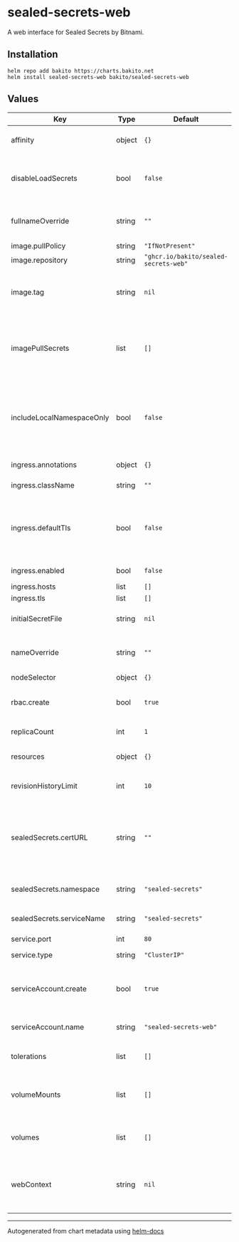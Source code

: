 # sealed-secrets-web

A web interface for Sealed Secrets by Bitnami.

## Installation

```console
helm repo add bakito https://charts.bakito.net
helm install sealed-secrets-web bakito/sealed-secrets-web
```

## Values

| Key | Type | Default | Description |
|-----|------|---------|-------------|
| affinity | object | `{}` | Assign custom [affinity] rules to the deployment |
| disableLoadSecrets | bool | `false` | If set to true secrets cannot be read from this tool, only seal new ones |
| fullnameOverride | string | `""` | String to fully override "argo-rollouts.fullname" template |
| image.pullPolicy | string | `"IfNotPresent"` | Image pull policy |
| image.repository | string | `"ghcr.io/bakito/sealed-secrets-web"` | Repository to use |
| image.tag | string | `nil` | Overrides the image tag (default is the chart appVersion) |
| imagePullSecrets | list | `[]` | Secrets with credentials to pull images from a private registry. Registry secret names as an array. |
| includeLocalNamespaceOnly | bool | `false` | If set to true, the application has only the permission to view sealed secrets in the current namespace |
| ingress.annotations | object | `{}` | Ingress annotations |
| ingress.className | string | `""` | Ingress class name |
| ingress.defaultTls | bool | `false` | set this to true and leave tls an empty array to use the default TLS certificate (works at least in openshift) |
| ingress.enabled | bool | `false` | Enable ingress support |
| ingress.hosts | list | `[]` | Ingress hosts |
| ingress.tls | list | `[]` | Ingress tls |
| initialSecretFile | string | `nil` | Define you custom initial secret file |
| nameOverride | string | `""` | String to partially override "argo-rollouts.fullname" template |
| nodeSelector | object | `{}` | [Node selector] |
| rbac.create | bool | `true` | Specifies whether rbac should be created |
| replicaCount | int | `1` | The number of pods to run |
| resources | object | `{}` | Resource limits and requests for the pods. |
| revisionHistoryLimit | int | `10` | Max number of old replicasets to retain |
| sealedSecrets.certURL | string | `""` | URL sealed secrets certificate (required if sealed secrets is not reachable with in cluster service) |
| sealedSecrets.namespace | string | `"sealed-secrets"` | Namespace of the sealed secrets service |
| sealedSecrets.serviceName | string | `"sealed-secrets"` | Name of the sealed secrets service |
| service.port | int | `80` | Service port |
| service.type | string | `"ClusterIP"` | Sets the type of the Service |
| serviceAccount.create | bool | `true` | Specifies whether a service account should be created |
| serviceAccount.name | string | `"sealed-secrets-web"` | The name of the service account to use. |
| tolerations | list | `[]` | [Tolerations] for use with node taints |
| volumeMounts | list | `[]` | Additional volumeMounts to the image updater main container |
| volumes | list | `[]` | Additional volumes to the image updater pod |
| webContext | string | `nil` | The context the application is running on. (for example, if it is served via a reverse proxy) |

----------------------------------------------
Autogenerated from chart metadata using [helm-docs](https://github.com/norwoodj/helm-docs)
